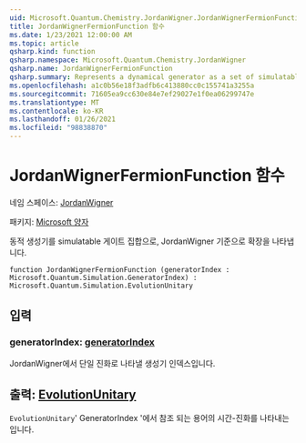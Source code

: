 ```yaml
---
uid: Microsoft.Quantum.Chemistry.JordanWigner.JordanWignerFermionFunction
title: JordanWignerFermionFunction 함수
ms.date: 1/23/2021 12:00:00 AM
ms.topic: article
qsharp.kind: function
qsharp.namespace: Microsoft.Quantum.Chemistry.JordanWigner
qsharp.name: JordanWignerFermionFunction
qsharp.summary: Represents a dynamical generator as a set of simulatable gates and an expansion in the JordanWigner basis.
ms.openlocfilehash: a1c0b56e18f3adfb6c413880cc0c155741a3255a
ms.sourcegitcommit: 71605ea9cc630e84e7ef29027e1f0ea06299747e
ms.translationtype: MT
ms.contentlocale: ko-KR
ms.lasthandoff: 01/26/2021
ms.locfileid: "98838870"
---
```

# <a name="jordanwignerfermionfunction-function"></a>JordanWignerFermionFunction 함수

네임 스페이스: [JordanWigner](xref:Microsoft.Quantum.Chemistry.JordanWigner)

패키지: [Microsoft 양자](https://nuget.org/packages/Microsoft.Quantum.Chemistry)


동적 생성기를 simulatable 게이트 집합으로, JordanWigner 기준으로 확장을 나타냅니다.

```qsharp
function JordanWignerFermionFunction (generatorIndex : Microsoft.Quantum.Simulation.GeneratorIndex) : Microsoft.Quantum.Simulation.EvolutionUnitary
```


## <a name="input"></a>입력

### <a name="generatorindex--generatorindex"></a>generatorIndex: [generatorIndex](xref:Microsoft.Quantum.Simulation.GeneratorIndex)

JordanWigner에서 단일 진화로 나타낼 생성기 인덱스입니다.



## <a name="output--evolutionunitary"></a>출력: [EvolutionUnitary](xref:Microsoft.Quantum.Simulation.EvolutionUnitary)

`EvolutionUnitary`' GeneratorIndex '에서 참조 되는 용어의 시간-진화를 나타내는입니다.